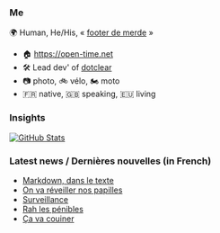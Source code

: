 ### Me

🌍 Human, He/His, « [footer de merde](https://open-time.net/post/2013/07/17/La-veritable-histoire-du-Footer-de-merde-) » 
* 🏠 https://open-time.net 
* 🛠️ Lead dev' of [dotclear](https://git.dotclear.org/dev/dotclear)
* 📷 photo, 🚲 vélo, 🏍️ moto 
* 🇫🇷 native, 🇬🇧 speaking, 🇪🇺 living

### Insights

[![GitHub Stats](https://github-readme-stats-sigma-five.vercel.app/api?username=franck-paul)](https://github.com/franck-paul)

### Latest news / Dernières nouvelles (in French)

<!-- BLOG-POST-LIST:START -->
- [Markdown, dans le texte](https://open-time.net/post/2025/05/23/Markdown-dans-le-texte)
- [On va réveiller nos papilles](https://open-time.net/post/2025/05/22/On-va-reveiller-nos-papilles)
- [Surveillance](https://open-time.net/post/2025/05/21/Surveillance)
- [Rah les pénibles](https://open-time.net/post/2025/05/20/Rah-les-penibles)
- [Ça va couiner](https://open-time.net/post/2025/05/19/Ca-va-couiner)
<!-- BLOG-POST-LIST:END -->
